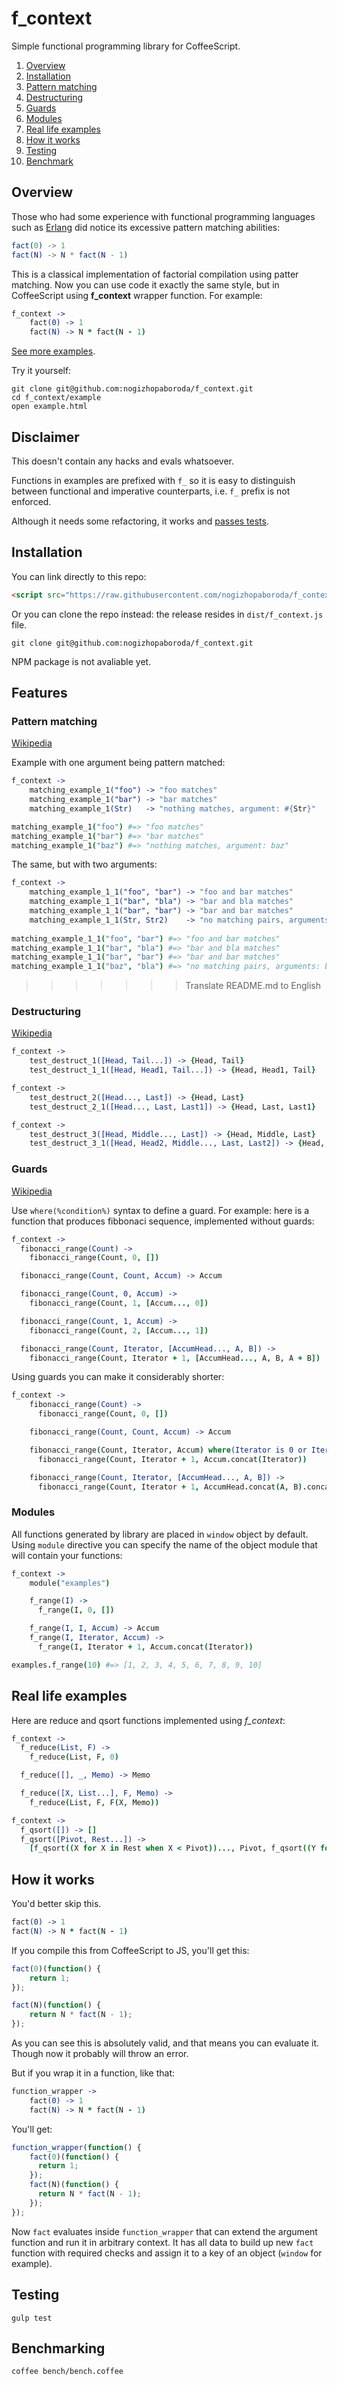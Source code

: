 f_context
=========

Simple functional programming library for CoffeeScript.

1. [Overview](#overview)
2. [Installation](#installation)
3. [Pattern matching](#pattern-matching)
4. [Destructuring](#destructuring)
5. [Guards](#guards)
6. [Modules](#modules)
7. [Real life examples](#real-life-examples)
8. [How it works](#how-it-works)
9. [Testing](#testing)
10. [Benchmark](#benchmark)

Overview
--------

Those who had some experience with functional programming languages such as
[Erlang](http://erlang.org) did notice its excessive pattern matching abilities:

```erlang
fact(0) -> 1
fact(N) -> N * fact(N - 1)
```

This is a classical implementation of factorial compilation using patter matching.
Now you can use code it exactly the same style, but in CoffeeScript using **f_context** wrapper function. For example: 

```coffee
f_context ->
    fact(0) -> 1
    fact(N) -> N * fact(N - 1)
```

[See more examples](https://github.com/nogizhopaboroda/f_context/blob/master/example/example.coffee).

Try it yourself:

```shell
git clone git@github.com:nogizhopaboroda/f_context.git
cd f_context/example
open example.html
```

Disclaimer
----------

This doesn't contain any hacks and evals whatsoever.

Functions in examples are prefixed with `f_` so it is easy to distinguish
between functional and imperative counterparts, i.e. `f_` prefix is not enforced.

Although it needs some refactoring, it works and
[passes tests](https://github.com/nogizhopaboroda/f_context/tree/master/tests).

Installation
------------

You can link directly to this repo:

```html
<script src="https://raw.githubusercontent.com/nogizhopaboroda/f_context/master/dist/f_context.js"></script>
```

Or you can clone the repo instead: the release resides in `dist/f_context.js` file.

```shell
git clone git@github.com:nogizhopaboroda/f_context.git
```

NPM package is not avaliable yet.

Features
--------

### Pattern matching

[Wikipedia](https://en.wikipedia.org/wiki/Pattern_matching)

Example with one argument being pattern matched:

```coffee
f_context ->
    matching_example_1("foo") -> "foo matches"
    matching_example_1("bar") -> "bar matches"
    matching_example_1(Str)   -> "nothing matches, argument: #{Str}"

matching_example_1("foo") #=> "foo matches"
matching_example_1("bar") #=> "bar matches"
matching_example_1("baz") #=> "nothing matches, argument: baz"
```

The same, but with two arguments:

```coffee
f_context ->
    matching_example_1_1("foo", "bar") -> "foo and bar matches"
    matching_example_1_1("bar", "bla") -> "bar and bla matches"
    matching_example_1_1("bar", "bar") -> "bar and bar matches"
    matching_example_1_1(Str, Str2)    -> "no matching pairs, arguments: #{Str}, #{Str2}"
  
matching_example_1_1("foo", "bar") #=> "foo and bar matches"
matching_example_1_1("bar", "bla") #=> "bar and bla matches"
matching_example_1_1("bar", "bar") #=> "bar and bar matches"
matching_example_1_1("baz", "bla") #=> "no matching pairs, arguments: baz, bla"
```
>>>>>>> Translate README.md to English

### Destructuring

[Wikipedia](http://en.wikipedia.org/wiki/Assignment_(computer_science)#Parallel_assignment)

```coffee
f_context ->
    test_destruct_1([Head, Tail...]) -> {Head, Tail}
    test_destruct_1_1([Head, Head1, Tail...]) -> {Head, Head1, Tail}
```
  
```coffee
f_context ->
    test_destruct_2([Head..., Last]) -> {Head, Last}
    test_destruct_2_1([Head..., Last, Last1]) -> {Head, Last, Last1}
```
  
```coffee
f_context ->
    test_destruct_3([Head, Middle..., Last]) -> {Head, Middle, Last}
    test_destruct_3_1([Head, Head2, Middle..., Last, Last2]) -> {Head, Head2, Middle, Last, Last2}
```

### Guards

[Wikipedia](http://en.wikipedia.org/wiki/Guard_(computer_science))

Use `where(%condition%)` syntax to define a guard.
For example: here is a function that produces fibbonaci sequence, implemented without guards:
  
```coffee
f_context ->
  fibonacci_range(Count) ->
    fibonacci_range(Count, 0, [])

  fibonacci_range(Count, Count, Accum) -> Accum

  fibonacci_range(Count, 0, Accum) ->
    fibonacci_range(Count, 1, [Accum..., 0])

  fibonacci_range(Count, 1, Accum) ->
    fibonacci_range(Count, 2, [Accum..., 1])

  fibonacci_range(Count, Iterator, [AccumHead..., A, B]) ->
    fibonacci_range(Count, Iterator + 1, [AccumHead..., A, B, A + B])
  ```

Using guards you can make it considerably shorter:
  
```coffee
f_context ->
    fibonacci_range(Count) ->
      fibonacci_range(Count, 0, [])

    fibonacci_range(Count, Count, Accum) -> Accum

    fibonacci_range(Count, Iterator, Accum) where(Iterator is 0 or Iterator is 1) ->
      fibonacci_range(Count, Iterator + 1, Accum.concat(Iterator))

    fibonacci_range(Count, Iterator, [AccumHead..., A, B]) ->
      fibonacci_range(Count, Iterator + 1, AccumHead.concat(A, B).concat(A + B))
```

### Modules

All functions generated by library are placed in `window` object by default.
Using `module` directive you can specify the name of the object module
that will contain your functions:

```coffee
f_context ->
    module("examples")

    f_range(I) ->
      f_range(I, 0, [])

    f_range(I, I, Accum) -> Accum
    f_range(I, Iterator, Accum) ->
      f_range(I, Iterator + 1, Accum.concat(Iterator))

examples.f_range(10) #=> [1, 2, 3, 4, 5, 6, 7, 8, 9, 10]
```
  
Real life examples
------------------

Here are reduce and qsort functions implemented using *f_context*:

```coffee
f_context ->
  f_reduce(List, F) ->
    f_reduce(List, F, 0)

  f_reduce([], _, Memo) -> Memo

  f_reduce([X, List...], F, Memo) ->
    f_reduce(List, F, F(X, Memo))
```

```coffee
f_context ->
  f_qsort([]) -> []
  f_qsort([Pivot, Rest...]) ->
    [f_qsort((X for X in Rest when X < Pivot))..., Pivot, f_qsort((Y for Y in Rest when Y >= Pivot))...]
```

How it works
------------

You'd better skip this.

```coffee
fact(0) -> 1
fact(N) -> N * fact(N - 1)
```

If you compile this from CoffeeScript to JS, you'll get this:

```js
fact(0)(function() {
    return 1;
});

fact(N)(function() {
    return N * fact(N - 1);
});
```

As you can see this is absolutely valid, and that means you can evaluate it.
Though now it probably will throw an error.

But if you wrap it in a function, like that:

```coffee
function_wrapper ->
    fact(0) -> 1
    fact(N) -> N * fact(N - 1)
```

You'll get:

```js
function_wrapper(function() {
    fact(0)(function() {
      return 1;
    });
    fact(N)(function() {
      return N * fact(N - 1);
    });
});
```

Now `fact` evaluates inside `function_wrapper` that can extend the argument function and run it in arbitrary context.
It has all data to build up new `fact` function with required checks and assign it to a key of an object (`window` for example).

Testing
-------

```shell
gulp test
```
  
Benchmarking
------------

```shell
coffee bench/bench.coffee
```

